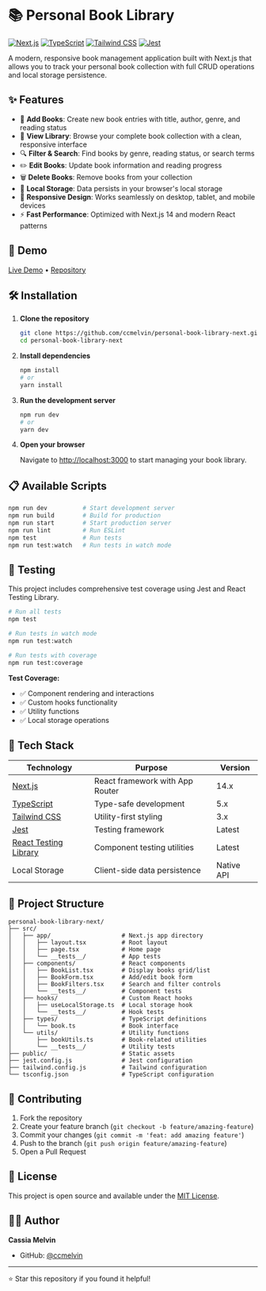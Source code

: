# 📚 Personal Book Library

[![Next.js](https://img.shields.io/badge/Next.js-14-black?logo=next.js)](https://nextjs.org/)
[![TypeScript](https://img.shields.io/badge/TypeScript-5-blue?logo=typescript)](https://www.typescriptlang.org/)
[![Tailwind CSS](https://img.shields.io/badge/Tailwind-CSS-38B2AC?logo=tailwind-css)](https://tailwindcss.com/)
[![Jest](https://img.shields.io/badge/Jest-Testing-C21325?logo=jest)](https://jestjs.io/)

A modern, responsive book management application built with Next.js that allows you to track your personal book collection with full CRUD operations and local storage persistence.

## ✨ Features

- 📖 **Add Books**: Create new book entries with title, author, genre, and reading status
- 👀 **View Library**: Browse your complete book collection with a clean, responsive interface
- 🔍 **Filter & Search**: Find books by genre, reading status, or search terms
- ✏️ **Edit Books**: Update book information and reading progress
- 🗑️ **Delete Books**: Remove books from your collection
- 💾 **Local Storage**: Data persists in your browser's local storage
- 📱 **Responsive Design**: Works seamlessly on desktop, tablet, and mobile devices
- ⚡ **Fast Performance**: Optimized with Next.js 14 and modern React patterns

## 🚀 Demo

[Live Demo](https://your-demo-link.vercel.app) • [Repository](https://github.com/ccmelvin/personal-book-library-next)

## 🛠️ Installation

1. **Clone the repository**
   ```bash
   git clone https://github.com/ccmelvin/personal-book-library-next.git
   cd personal-book-library-next
   ```

2. **Install dependencies**
   ```bash
   npm install
   # or
   yarn install
   ```

3. **Run the development server**
   ```bash
   npm run dev
   # or
   yarn dev
   ```

4. **Open your browser**
   
   Navigate to [http://localhost:3000](http://localhost:3000) to start managing your book library.

## 📋 Available Scripts

```bash
npm run dev          # Start development server
npm run build        # Build for production
npm run start        # Start production server
npm run lint         # Run ESLint
npm test             # Run tests
npm run test:watch   # Run tests in watch mode
```

## 🧪 Testing

This project includes comprehensive test coverage using Jest and React Testing Library.

```bash
# Run all tests
npm test

# Run tests in watch mode
npm run test:watch

# Run tests with coverage
npm run test:coverage
```

**Test Coverage:**
- ✅ Component rendering and interactions
- ✅ Custom hooks functionality
- ✅ Utility functions
- ✅ Local storage operations

## 🔧 Tech Stack

| Technology | Purpose | Version |
|------------|---------|----------|
| [Next.js](https://nextjs.org/) | React framework with App Router | 14.x |
| [TypeScript](https://www.typescriptlang.org/) | Type-safe development | 5.x |
| [Tailwind CSS](https://tailwindcss.com/) | Utility-first styling | 3.x |
| [Jest](https://jestjs.io/) | Testing framework | Latest |
| [React Testing Library](https://testing-library.com/) | Component testing utilities | Latest |
| Local Storage | Client-side data persistence | Native API |

## 📁 Project Structure

```
personal-book-library-next/
├── src/
│   ├── app/                    # Next.js app directory
│   │   ├── layout.tsx          # Root layout
│   │   ├── page.tsx            # Home page
│   │   └── __tests__/          # App tests
│   ├── components/             # React components
│   │   ├── BookList.tsx        # Display books grid/list
│   │   ├── BookForm.tsx        # Add/edit book form
│   │   ├── BookFilters.tsx     # Search and filter controls
│   │   └── __tests__/          # Component tests
│   ├── hooks/                  # Custom React hooks
│   │   ├── useLocalStorage.ts  # Local storage hook
│   │   └── __tests__/          # Hook tests
│   ├── types/                  # TypeScript definitions
│   │   └── book.ts             # Book interface
│   └── utils/                  # Utility functions
│       ├── bookUtils.ts        # Book-related utilities
│       └── __tests__/          # Utility tests
├── public/                     # Static assets
├── jest.config.js              # Jest configuration
├── tailwind.config.js          # Tailwind configuration
└── tsconfig.json               # TypeScript configuration
```

## 🤝 Contributing

1. Fork the repository
2. Create your feature branch (`git checkout -b feature/amazing-feature`)
3. Commit your changes (`git commit -m 'feat: add amazing feature'`)
4. Push to the branch (`git push origin feature/amazing-feature`)
5. Open a Pull Request

## 📝 License

This project is open source and available under the [MIT License](LICENSE).

## 👨‍💻 Author

**Cassia Melvin**
- GitHub: [@ccmelvin](https://github.com/ccmelvin)

---

⭐ Star this repository if you found it helpful!
